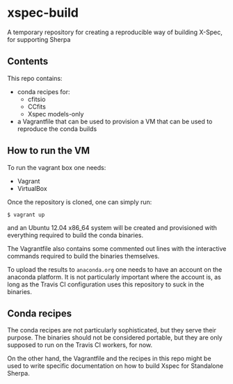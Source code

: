 # xspec-build
A temporary repository for creating a reproducible way of building X-Spec, for supporting Sherpa

## Contents

This repo contains:

  * conda recipes for:
    * cfitsio
    * CCfits
    * Xspec models-only
  * a Vagrantfile that can be used to provision a VM that can be used to reproduce the conda builds
  
## How to run the VM

To run the vagrant box one needs:
  * Vagrant
  * VirtualBox

Once the repository is cloned, one can simply run:

~~~~
$ vagrant up
~~~~

and an Ubuntu 12.04 x86_64 system will be created and provisioned with everything required to build the conda binaries.

The Vagrantfile also contains some commented out lines with the interactive commands required to build
the binaries themselves.

To upload the results to `anaconda.org` one needs to have an account on the anaconda platform.
It is not particularly important where the account is,
as long as the Travis CI configuration uses this repository to suck in the binaries.

## Conda recipes

The conda recipes are not particularly sophisticated, but they serve their purpose. The binaries should
not be considered portable, but they are only supposed to run on the Travis CI workers, for now.

On the other hand, the Vagrantfile and the recipes in this repo might be used to write specific documentation on how to
build Xspec for Standalone Sherpa.
